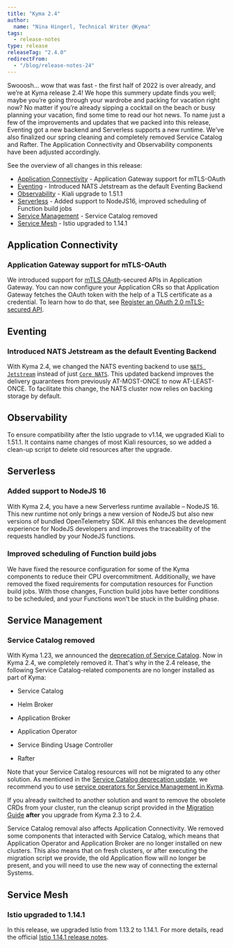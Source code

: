 ```yaml
---
title: "Kyma 2.4"
author:
  name: "Nina Hingerl, Technical Writer @Kyma"
tags:
  - release-notes
type: release
releaseTag: "2.4.0"
redirectFrom:
  - "/blog/release-notes-24"
---
```


Swooosh… wow that was fast - the first half of 2022 is over already, and we’re at Kyma release 2.4!
We hope this summery update finds you well; maybe you’re going through your wardrobe and packing for vacation right now? No matter if you’re already sipping a cocktail on the beach or busy planning your vacation, find some time to read our hot news.
To name just a few of the improvements and updates that we packed into this release, Eventing got a new backend and Serverless supports a new runtime.
We’ve also finalized our spring cleaning and completely removed Service Catalog and Rafter. The Application Connectivity and Observability components have been adjusted accordingly.

<!-- overview -->

See the overview of all changes in this release:

- [Application Connectivity](#application-connectivity) - Application Gateway support for mTLS-OAuth
- [Eventing](#eventing) - Introduced NATS Jetstream as the default Eventing Backend 
- [Observability](#observability) - Kiali upgrade to 1.51.1
- [Serverless](#serverless) - Added support to NodeJS16, improved scheduling of Function build jobs
- [Service Management](#service-management) - Service Catalog removed
- [Service Mesh](#service-mesh) - Istio upgraded to 1.14.1

 
## Application Connectivity 
 
### Application Gateway support for mTLS-OAuth 

We introduced support for [mTLS OAuth](https://datatracker.ietf.org/doc/html/rfc8705)-secured APIs in Application Gateway. You can now configure your Application CRs so that Application Gateway fetches the OAuth token with the help of a TLS certificate as a credential. To learn how to do that, see [Register an OAuth 2.0 mTLS-secured API](https://kyma-project.io/docs/kyma/main/03-tutorials/00-application-connectivity/ac-04-register-secured-api/#register-an-o-auth-2-0-m-tls-secured-api). 

## Eventing 

### Introduced NATS Jetstream as the default Eventing Backend 

With Kyma 2.4, we changed the NATS eventing backend to use [`NATS Jetstream`](https://docs.nats.io/nats-concepts/jetstream) instead of just [`Core NATS`](https://docs.nats.io/nats-concepts/core-nats). This updated backend improves the delivery guarantees from previously AT-MOST-ONCE to now AT-LEAST-ONCE. To facilitate this change, the NATS cluster now relies on backing storage by default.  


## Observability 

To ensure compatibility after the Istio upgrade to v1.14, we upgraded Kiali to 1.51.1. It contains name changes of most Kiali resources, so we added a clean-up script to delete old resources after the upgrade. 
 
## Serverless 
 
### Added support to NodeJS 16 

With Kyma 2.4, you have a new Serverless runtime available – NodeJS 16. 
This new runtime not only brings a new version of NodeJS but also new versions of bundled OpenTelemetry SDK. All this enhances the development experience for NodeJS developers and improves the traceability of the requests handled by your NodeJS functions. 
 
### Improved scheduling of Function build jobs 
We have fixed the resource configuration for some of the Kyma components to reduce their CPU overcommitment. Additionally, we have removed the fixed requirements for computation resources for Function build jobs. With those changes, Function build jobs have better conditions to be scheduled, and your Functions won't be stuck in the building phase. 

## Service Management 


### Service Catalog removed 

With Kyma 1.23, we announced the [deprecation of Service Catalog](https://kyma-project.io/blog/2021/6/2/release-notes-123#service-management). Now in Kyma 2.4, we completely removed it. That's why in the 2.4 release, the following Service Catalog-related components are no longer installed as part of Kyma: 

- Service Catalog 

- Helm Broker 

- Application Broker 

- Application Operator 

- Service Binding Usage Controller 

- Rafter 


Note that your Service Catalog resources will not be migrated to any other solution. As mentioned in the [Service Catalog deprecation update](https://kyma-project.io/blog/2021/12/7/release-notes-20#service-catalog-deprecation-update), we recommend you to use [service operators for Service Management in Kyma](https://kyma-project.io/docs/kyma/main/01-overview/main-areas/service-management/smgt-01-overview/). 
 
If you already switched to another solution and want to remove the obsolete CRDs from your cluster, run the cleanup script provided in the [Migration Guide](https://kyma-project.io/docs/kyma/2.4/migration-guide-2.3-2.4) **after** you upgrade from Kyma 2.3 to 2.4. 
 
Service Catalog removal also affects Application Connectivity. We removed some components that interacted with Service Catalog, which means that Application Operator and Application Broker are no longer installed on new clusters. This also means that on fresh clusters, or after executing the migration script we provide, the old Application flow will no longer be present, and you will need to use the new way of connecting the external Systems. 

## Service Mesh 

### Istio upgraded to 1.14.1 

In this release, we upgraded Istio from 1.13.2 to 1.14.1. For more details, read the official [Istio 1.14.1 release notes](https://istio.io/latest/news/releases/1.14.x/announcing-1.14.1/). 
